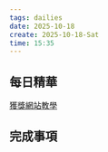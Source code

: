 ```yaml
---
tags: dailies  
date: 2025-10-18
create: 2025-10-18-Sat
time: 15:35
---
```

## 每日精華


[獲獎網站教學](https://www.youtube.com/watch?v=zA9r5zTllx4)


## 完成事項